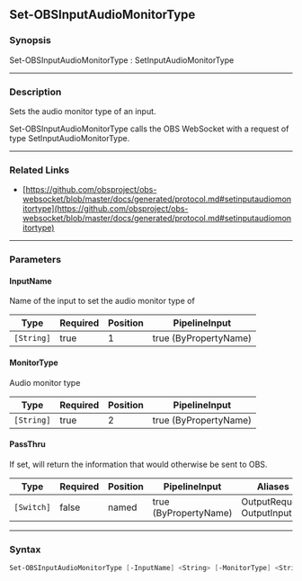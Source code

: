 Set-OBSInputAudioMonitorType
----------------------------




### Synopsis
Set-OBSInputAudioMonitorType : SetInputAudioMonitorType



---


### Description

Sets the audio monitor type of an input.


Set-OBSInputAudioMonitorType calls the OBS WebSocket with a request of type SetInputAudioMonitorType.



---


### Related Links
* [https://github.com/obsproject/obs-websocket/blob/master/docs/generated/protocol.md#setinputaudiomonitortype](https://github.com/obsproject/obs-websocket/blob/master/docs/generated/protocol.md#setinputaudiomonitortype)





---


### Parameters
#### **InputName**

Name of the input to set the audio monitor type of






|Type      |Required|Position|PipelineInput        |
|----------|--------|--------|---------------------|
|`[String]`|true    |1       |true (ByPropertyName)|



#### **MonitorType**

Audio monitor type






|Type      |Required|Position|PipelineInput        |
|----------|--------|--------|---------------------|
|`[String]`|true    |2       |true (ByPropertyName)|



#### **PassThru**

If set, will return the information that would otherwise be sent to OBS.






|Type      |Required|Position|PipelineInput        |Aliases                      |
|----------|--------|--------|---------------------|-----------------------------|
|`[Switch]`|false   |named   |true (ByPropertyName)|OutputRequest<br/>OutputInput|





---


### Syntax
```PowerShell
Set-OBSInputAudioMonitorType [-InputName] <String> [-MonitorType] <String> [-PassThru] [<CommonParameters>]
```
